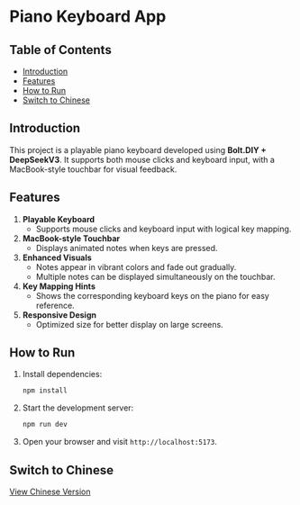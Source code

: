 # Piano Keyboard App

## Table of Contents

- [Introduction](#introduction)
- [Features](#features)
- [How to Run](#how-to-run)
- [Switch to Chinese](#switch-to-chinese)

## Introduction

This project is a playable piano keyboard developed using **Bolt.DIY + DeepSeekV3**. It supports both mouse clicks and keyboard input, with a MacBook-style touchbar for visual feedback.

## Features

1. **Playable Keyboard**
   - Supports mouse clicks and keyboard input with logical key mapping.
2. **MacBook-style Touchbar**
   - Displays animated notes when keys are pressed.
3. **Enhanced Visuals**
   - Notes appear in vibrant colors and fade out gradually.
   - Multiple notes can be displayed simultaneously on the touchbar.
4. **Key Mapping Hints**
   - Shows the corresponding keyboard keys on the piano for easy reference.
5. **Responsive Design**
   - Optimized size for better display on large screens.

## How to Run

1. Install dependencies:
   ```bash
   npm install
   ```
2. Start the development server:
   ```bash
   npm run dev
   ```
3. Open your browser and visit `http://localhost:5173`.

## Switch to Chinese

[View Chinese Version](README_CN.md)
